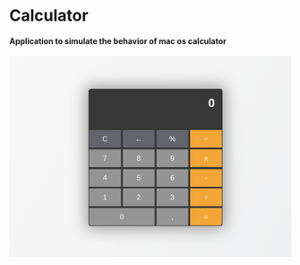 # Calculator

#### Application to simulate the behavior of mac os calculator

<img src="img/img_calc.png">
